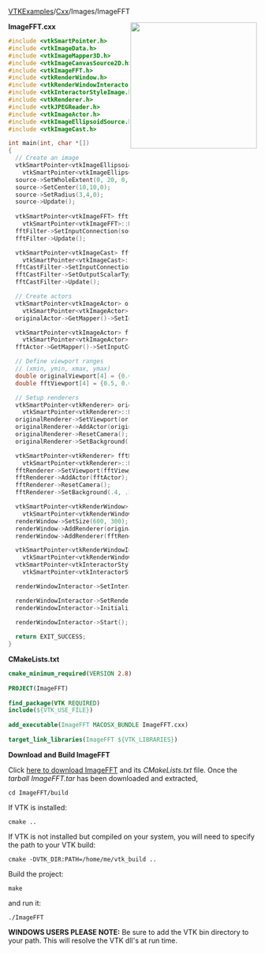 [VTKExamples](/home/)/[Cxx](/Cxx)/Images/ImageFFT

<img align="right" src="https://github.com/lorensen/VTKExamples/blob/gh-pages/Testing/Baseline/Images/TestImageFFT.png?raw=true" width="256" />

**ImageFFT.cxx**
```c++
#include <vtkSmartPointer.h>
#include <vtkImageData.h>
#include <vtkImageMapper3D.h>
#include <vtkImageCanvasSource2D.h>
#include <vtkImageFFT.h>
#include <vtkRenderWindow.h>
#include <vtkRenderWindowInteractor.h>
#include <vtkInteractorStyleImage.h>
#include <vtkRenderer.h>
#include <vtkJPEGReader.h>
#include <vtkImageActor.h>
#include <vtkImageEllipsoidSource.h>
#include <vtkImageCast.h>

int main(int, char *[])
{
  // Create an image
  vtkSmartPointer<vtkImageEllipsoidSource> source =
    vtkSmartPointer<vtkImageEllipsoidSource>::New();
  source->SetWholeExtent(0, 20, 0, 20, 0, 0);
  source->SetCenter(10,10,0);
  source->SetRadius(3,4,0);
  source->Update();
  
  vtkSmartPointer<vtkImageFFT> fftFilter = 
    vtkSmartPointer<vtkImageFFT>::New();
  fftFilter->SetInputConnection(source->GetOutputPort());
  fftFilter->Update();

  vtkSmartPointer<vtkImageCast> fftCastFilter =
    vtkSmartPointer<vtkImageCast>::New();
  fftCastFilter->SetInputConnection(fftFilter->GetOutputPort());
  fftCastFilter->SetOutputScalarTypeToUnsignedChar();
  fftCastFilter->Update();

  // Create actors
  vtkSmartPointer<vtkImageActor> originalActor =
    vtkSmartPointer<vtkImageActor>::New();
  originalActor->GetMapper()->SetInputConnection(source->GetOutputPort());

  vtkSmartPointer<vtkImageActor> fftActor =
    vtkSmartPointer<vtkImageActor>::New();
  fftActor->GetMapper()->SetInputConnection(fftCastFilter->GetOutputPort());

  // Define viewport ranges
  // (xmin, ymin, xmax, ymax)
  double originalViewport[4] = {0.0, 0.0, 0.5, 1.0};
  double fftViewport[4] = {0.5, 0.0, 1.0, 1.0};

  // Setup renderers
  vtkSmartPointer<vtkRenderer> originalRenderer =
    vtkSmartPointer<vtkRenderer>::New();
  originalRenderer->SetViewport(originalViewport);
  originalRenderer->AddActor(originalActor);
  originalRenderer->ResetCamera();
  originalRenderer->SetBackground(.4, .5, .6);

  vtkSmartPointer<vtkRenderer> fftRenderer =
    vtkSmartPointer<vtkRenderer>::New();
  fftRenderer->SetViewport(fftViewport);
  fftRenderer->AddActor(fftActor);
  fftRenderer->ResetCamera();
  fftRenderer->SetBackground(.4, .5, .7);

  vtkSmartPointer<vtkRenderWindow> renderWindow =
    vtkSmartPointer<vtkRenderWindow>::New();
  renderWindow->SetSize(600, 300);
  renderWindow->AddRenderer(originalRenderer);
  renderWindow->AddRenderer(fftRenderer);

  vtkSmartPointer<vtkRenderWindowInteractor> renderWindowInteractor =
    vtkSmartPointer<vtkRenderWindowInteractor>::New();
  vtkSmartPointer<vtkInteractorStyleImage> style =
    vtkSmartPointer<vtkInteractorStyleImage>::New();

  renderWindowInteractor->SetInteractorStyle(style);

  renderWindowInteractor->SetRenderWindow(renderWindow);
  renderWindowInteractor->Initialize();

  renderWindowInteractor->Start();
  
  return EXIT_SUCCESS;
}
```
**CMakeLists.txt**
```cmake
cmake_minimum_required(VERSION 2.8)
 
PROJECT(ImageFFT)
 
find_package(VTK REQUIRED)
include(${VTK_USE_FILE})
 
add_executable(ImageFFT MACOSX_BUNDLE ImageFFT.cxx)
 
target_link_libraries(ImageFFT ${VTK_LIBRARIES})
```

**Download and Build ImageFFT**

Click [here to download ImageFFT](https://github.com/lorensen/VTKWikiExamplesTarballs/raw/master/ImageFFT.tar) and its *CMakeLists.txt* file.
Once the *tarball ImageFFT.tar* has been downloaded and extracted,
```
cd ImageFFT/build 
```
If VTK is installed:
```
cmake ..
```
If VTK is not installed but compiled on your system, you will need to specify the path to your VTK build:
```
cmake -DVTK_DIR:PATH=/home/me/vtk_build ..
```
Build the project:
```
make
```
and run it:
```
./ImageFFT
```
**WINDOWS USERS PLEASE NOTE:** Be sure to add the VTK bin directory to your path. This will resolve the VTK dll's at run time.

